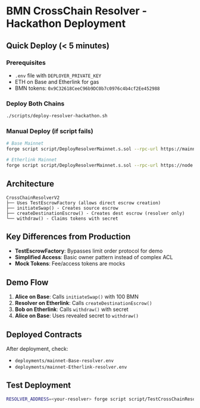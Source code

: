 # BMN CrossChain Resolver - Hackathon Deployment

## Quick Deploy (< 5 minutes)

### Prerequisites
- `.env` file with `DEPLOYER_PRIVATE_KEY`
- ETH on Base and Etherlink for gas
- BMN tokens: `0x9C32618CeeC96b9DC0b7c0976c4b4cf2Ee452988`

### Deploy Both Chains
```bash
./scripts/deploy-resolver-hackathon.sh
```

### Manual Deploy (if script fails)
```bash
# Base Mainnet
forge script script/DeployResolverMainnet.s.sol --rpc-url https://mainnet.base.org --broadcast

# Etherlink Mainnet  
forge script script/DeployResolverMainnet.s.sol --rpc-url https://node.mainnet.etherlink.com --broadcast
```

## Architecture

```
CrossChainResolverV2
├── Uses TestEscrowFactory (allows direct escrow creation)
├── initiateSwap() - Creates source escrow
├── createDestinationEscrow() - Creates dest escrow (resolver only)
└── withdraw() - Claims tokens with secret
```

## Key Differences from Production
- **TestEscrowFactory**: Bypasses limit order protocol for demo
- **Simplified Access**: Basic owner pattern instead of complex ACL
- **Mock Tokens**: Fee/access tokens are mocks

## Demo Flow

1. **Alice on Base**: Calls `initiateSwap()` with 100 BMN
2. **Resolver on Etherlink**: Calls `createDestinationEscrow()` 
3. **Bob on Etherlink**: Calls `withdraw()` with secret
4. **Alice on Base**: Uses revealed secret to `withdraw()`

## Deployed Contracts
After deployment, check:
- `deployments/mainnet-Base-resolver.env`
- `deployments/mainnet-Etherlink-resolver.env`

## Test Deployment
```bash
RESOLVER_ADDRESS=<your-resolver> forge script script/TestCrossChainResolver.s.sol --rpc-url <rpc> --broadcast
```